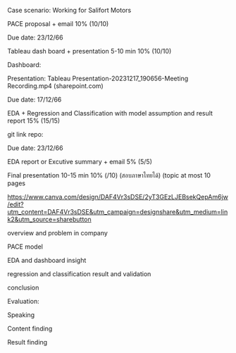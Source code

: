 Case scenario: Working for Salifort Motors

PACE proposal + email 10% (10/10)

Due date: 23/12/66​

Tableau dash board + presentation 5-10 min 10% (10/10)

Dashboard: 

Presentation: Tableau Presentation-20231217_190656-Meeting Recording.mp4 (sharepoint.com)

Due date: 17/12/66​

EDA + Regression and Classification with model assumption and result report 15% (15/15)

git link repo: 

Due date: 23/12/66​

EDA report or Excutive summary + email 5% (5/5)

Final presentation 10-15 min​ 10% (/10) (สอบภาษาไทยได้) (topic at most 10 pages

https://www.canva.com/design/DAF4Vr3sDSE/2yT3GEzLJEBsekQepAm6jw/edit?utm_content=DAF4Vr3sDSE&utm_campaign=designshare&utm_medium=link2&utm_source=sharebutton

overview and problem in company

PACE model

EDA and dashboard insight

regression and classification result and validation

conclusion

Evaluation:

Speaking

Content finding

Result finding
